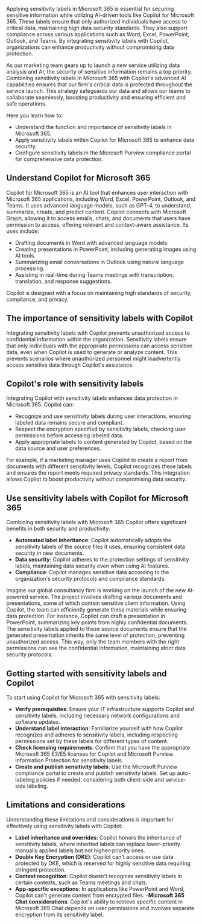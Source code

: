 Applying sensitivity labels in Microsoft 365 is essential for securing sensitive information while utilizing AI-driven tools like Copilot for Microsoft 365. These labels ensure that only authorized individuals have access to critical data, maintaining high data security standards. They also support compliance across various applications such as Word, Excel, PowerPoint, Outlook, and Teams. By integrating sensitivity labels with Copilot, organizations can enhance productivity without compromising data protection.

As our marketing team gears up to launch a new service utilizing data analysis and AI, the security of sensitive information remains a top priority. Combining sensitivity labels in Microsoft 365 with Copilot's advanced AI capabilities ensures that our firm's critical data is protected throughout the service launch. This strategy safeguards our data and allows our teams to collaborate seamlessly, boosting productivity and ensuring efficient and safe operations.

Here you learn how to:

- Understand the function and importance of sensitivity labels in Microsoft 365.
- Apply sensitivity labels within Copilot for Microsoft 365 to enhance data security.
- Configure sensitivity labels in the Microsoft Purview compliance portal for comprehensive data protection.

## Understand Copilot for Microsoft 365

Copilot for Microsoft 365 is an AI tool that enhances user interaction with Microsoft 365 applications, including Word, Excel, PowerPoint, Outlook, and Teams. It uses advanced language models, such as GPT-4, to understand, summarize, create, and predict content. Copilot connects with Microsoft Graph, allowing it to access emails, chats, and documents that users have permission to access, offering relevant and context-aware assistance. Its uses include:

- Drafting documents in Word with advanced language models.
- Creating presentations in PowerPoint, including generating images using AI tools.
- Summarizing email conversations in Outlook using natural language processing.
- Assisting in real-time during Teams meetings with transcription, translation, and response suggestions.

Copilot is designed with a focus on maintaining high standards of security, compliance, and privacy.

## The importance of sensitivity labels with Copilot

Integrating sensitivity labels with Copilot prevents unauthorized access to confidential information within the organization. Sensitivity labels ensure that only individuals with the appropriate permissions can access sensitive data, even when Copilot is used to generate or analyze content. This prevents scenarios where unauthorized personnel might inadvertently access sensitive data through Copilot's assistance.

## Copilot's role with sensitivity labels

Integrating Copilot with sensitivity labels enhances data protection in Microsoft 365. Copilot can:

- Recognize and use sensitivity labels during user interactions, ensuring labeled data remains secure and compliant.
- Respect the encryption specified by sensitivity labels, checking user permissions before accessing labeled data.
- Apply appropriate labels to content generated by Copilot, based on the data source and user preferences.

For example, if a marketing manager uses Copilot to create a report from documents with different sensitivity levels, Copilot recognizes these labels and ensures the report meets required privacy standards. This integration allows Copilot to boost productivity without compromising data security.

## Use sensitivity labels with Copilot for Microsoft 365

Combining sensitivity labels with Microsoft 365 Copilot offers significant benefits in both security and productivity:

- **Automated label inheritance**: Copilot automatically adopts the sensitivity labels of the source files it uses, ensuring consistent data security in new documents.
- **Data security**: Copilot adheres to the protection settings of sensitivity labels, maintaining data security even when using AI features.
- **Compliance**: Copilot manages sensitive data according to the organization's security protocols and compliance standards.

Imagine our global consultancy firm is working on the launch of the new AI-powered service. The project involves drafting various documents and presentations, some of which contain sensitive client information. Using Copilot, the team can efficiently generate these materials while ensuring data protection. For instance, Copilot can draft a presentation in PowerPoint, summarizing key points from highly confidential documents. The sensitivity labels applied to these source documents ensure that the generated presentation inherits the same level of protection, preventing unauthorized access. This way, only the team members with the right permissions can see the confidential information, maintaining strict data security protocols.

## Getting started with sensitivity labels and Copilot

To start using Copilot for Microsoft 365 with sensitivity labels:

- **Verify prerequisites**: Ensure your IT infrastructure supports Copilot and sensitivity labels, including necessary network configurations and software updates.
- **Understand label interaction**: Familiarize yourself with how Copilot recognizes and adheres to sensitivity labels, including respecting permissions set by these labels for different types of content.
- **Check licensing requirements**: Confirm that you have the appropriate Microsoft 365 E3/E5 licenses for Copilot and Microsoft Purview Information Protection for sensitivity labels.
- **Create and publish sensitivity labels**: Use the Microsoft Purview compliance portal to create and publish sensitivity labels. Set up auto-labeling policies if needed, considering both client-side and service-side labeling.

## Limitations and considerations

Understanding these limitations and considerations is important for effectively using sensitivity labels with Copilot:

- **Label inheritance and overrides**: Copilot honors the inheritance of sensitivity labels, where inherited labels can replace lower-priority manually applied labels but not higher-priority ones.
- **Double Key Encryption (DKE)**: Copilot can't access or use data protected by DKE, which is reserved for highly sensitive data requiring stringent protection.
- **Context recognition**: Copilot doesn't recognize sensitivity labels in certain contexts, such as Teams meetings and chats.
- **App-specific exceptions**: In applications like PowerPoint and Word, Copilot can't generate content from encrypted files.
-**Microsoft 365 Chat considerations**: Copilot's ability to retrieve specific content in Microsoft 365 Chat depends on user permissions and involves separate encryption from its sensitivity label.
